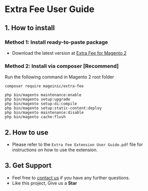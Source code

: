 # Extra Fee User Guide

## 1. How to install

### Method 1: Install ready-to-paste package

- Download the latest version at [Extra Fee for Magento 2](https://www.mageinic.com/extra-fee.html)

### Method 2: Install via composer [Recommend]

Run the following command in Magento 2 root folder

```
composer require mageinic/extra-fee

php bin/magento maintenance:enable
php bin/magento setup:upgrade
php bin/magento setup:di:compile
php bin/magento setup:static-content:deploy
php bin/magento maintenance:disable
php bin/magento cache:flush
```

## 2. How to use

- Please refer to the `Extra Fee Extension User Guide.pdf` file for instructions on how to use the extension.

## 3. Get Support

- Feel free to [contact us](https://www.mageinic.com/contact.html) if you have any further questions.
- Like this project, Give us a **Star**